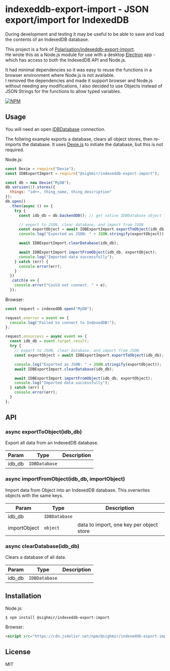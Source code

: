 # indexeddb-export-import - JSON export/import for IndexedDB

During development and testing it may be useful to be able to save and load the contents of an IndexedDB database.

This project is a fork of [Polarisation/indexeddb-export-import](https://github.com/Polarisation/indexeddb-export-import).  
He wrote this as a Node.js module for use with a desktop [Electron](https://electron.atom.io/) app - which has access to both the IndexedDB API and Node.js.

It had minimal dependencies so it was easy to reuse the functions in a browser environment where Node.js is not available.  
I removed the dependencies and made it support browser and Node.js without needing any modifications, I also decided to use Objects instead of JSON Strings for the functions to allow typed variables.

[![NPM](https://nodei.co/npm/@sighmir/indexeddb-export-import.png?downloads=true&downloadRank=true&stars=true)](https://nodei.co/npm/@sighmir/indexeddb-export-import/)

## Usage

You will need an open [IDBDatabase](https://developer.mozilla.org/en-US/docs/Web/API/IDBDatabase) connection.

The follwing example exports a database, clears all object stores, then re-imports the database. It uses [Dexie.js](https://github.com/dfahlander/Dexie.js) to initiate the database, but this is not required.

Node.js:

```js
const Dexie = require("Dexie");
const IDBExportImport = require("@sighmir/indexeddb-export-import");

const db = new Dexie("MyDB");
db.version(1).stores({
  things: "id++, thing_name, thing_description"
});
db.open()
  .then(async () => {
    try {
      const idb_db = db.backendDB(); // get native IDBDatabase object from Dexie wrapper

      // export to JSON, clear database, and import from JSON
      const exportObject = await IDBExportImport.exportToObject(idb_db);
      console.log("Exported as JSON: " + JSON.stringify(exportObject));

      await IDBExportImport.clearDatabase(idb_db);

      await IDBExportImport.importFromObject(idb_db, exportObject);
      console.log("Imported data successfully");
    } catch (err) {
      console.error(err);
    }
  })
  .catch(e => {
    console.error("Could not connect. " + e);
  });
```

Browser:

```js
const request = indexedDB.open("MyDB");

request.onerror = event => {
  console.log("Failed to connect to IndexedDB!");
};

request.onsuccess = async event => {
  const idb_db = event.target.result;
  try {
    // export to JSON, clear database, and import from JSON
    const exportObject = await IDBExportImport.exportToObject(idb_db);

    console.log("Exported as JSON: " + JSON.stringify(exportObject));
    await IDBExportImport.clearDatabase(idb_db);

    await IDBExportImport.importFromObject(idb_db, exportObject);
    console.log("Imported data successfully");
  } catch (err) {
    console.error(err);
  }
};
```

## API

### async exportToObject(idb_db)

Export all data from an IndexedDB database.

| Param  | Type                     | Description |
| ------ | ------------------------ | ----------- |
| idb_db | <code>IDBDatabase</code> |             |

<a name="importFromObject"></a>

### async importFromObject(idb_db, importObject)

Import data from Object into an IndexedDB database. This overwrites objects with the same keys.

| Param        | Type                     | Description                              |
| ------------ | ------------------------ | ---------------------------------------- |
| idb_db       | <code>IDBDatabase</code> |                                          |
| importObject | <code>object</code>      | data to import, one key per object store |

<a name="clearDatabase"></a>

### async clearDatabase(idb_db)

Clears a database of all data.

| Param  | Type                     | Description |
| ------ | ------------------------ | ----------- |
| idb_db | <code>IDBDatabase</code> |             |

## Installation

Node.js:

```
$ npm install @sighmir/indexeddb-export-import
```

Browser:

```html
<script src="https://cdn.jsdelivr.net/npm/@sighmir/indexeddb-export-import/index.js"></script>
```

## License

MIT
